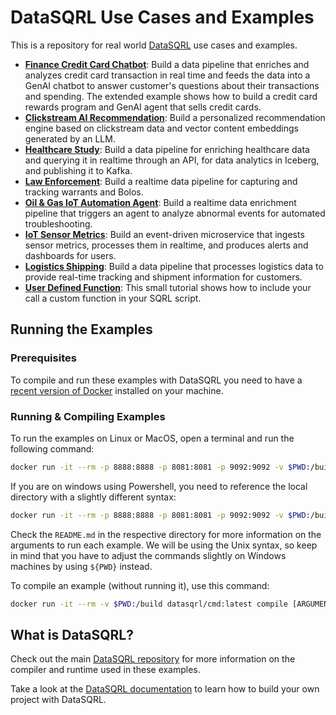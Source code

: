 # DataSQRL Use Cases and Examples

This is a repository for real world [DataSQRL](https://github.com/DataSQRL/sqrl) use cases and examples.

* **[Finance Credit Card Chatbot](finance-credit-card-chatbot)**: Build a data pipeline that enriches and analyzes credit card transaction in real time and feeds the data into a GenAI chatbot to answer customer's questions about their transactions and spending. The extended example shows how to build a credit card rewards program and GenAI agent that sells credit cards.
* **[Clickstream AI Recommendation](clickstream-ai-recommendation)**: Build a personalized recommendation engine based on clickstream data and vector content embeddings generated by an LLM.
* **[Healthcare Study](healthcare-study)**: Build a data pipeline for enriching healthcare data and querying it in realtime through an API, for data analytics in Iceberg, and publishing it to Kafka.
* **[Law Enforcement](law-enforcement)**: Build a realtime data pipeline for capturing and tracking warrants and Bolos.
* **[Oil & Gas IoT Automation Agent](oil-gas-agent-automation)**: Build a realtime data enrichment pipeline that triggers an agent to analyze abnormal events for automated troubleshooting.
* **[IoT Sensor Metrics](iot-sensor-metrics)**: Build an event-driven microservice that ingests sensor metrics, processes them in realtime, and produces alerts and dashboards for users.
* **[Logistics Shipping](logistics-shipping-geodata)**: Build a data pipeline that processes logistics data to provide real-time tracking and shipment information for customers.
* **[User Defined Function](user-defined-function)**: This small tutorial shows how to include your call a custom function in your SQRL script.

## Running the Examples

### Prerequisites

To compile and run these examples with DataSQRL you need to have a [recent version of Docker](https://docs.docker.com/get-docker/) installed on your machine.

### Running & Compiling Examples

To run the examples on Linux or MacOS, open a terminal and run the following command:
```bash
docker run -it --rm -p 8888:8888 -p 8081:8081 -p 9092:9092 -v $PWD:/build datasqrl/cmd:latest run [ARGUMENTS GO HERE]
```

If you are on windows using Powershell, you need to reference the local directory with a slightly different syntax:
```bash
docker run -it --rm -p 8888:8888 -p 8081:8081 -p 9092:9092 -v $PWD:/build datasqrl/cmd:latest run [ARGUMENTS GO HERE]
```

Check the `README.md` in the respective directory for more information on the arguments to run each example. 
We will be using the Unix syntax, so keep in mind that you have to adjust the commands slightly on Windows machines by using `${PWD}` instead.

To compile an example (without running it), use this command:
```bash
docker run -it --rm -v $PWD:/build datasqrl/cmd:latest compile [ARGUMENTS GO HERE]
```

## What is DataSQRL?

Check out the main [DataSQRL repository](https://github.com/DataSQRL/sqrl/) for more information on the compiler and runtime used in these examples.

Take a look at the [DataSQRL documentation](https://datasqrl.github.io/sqrl) to learn how to build your own project with DataSQRL.
